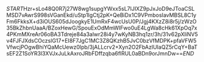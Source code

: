 $START$Hzr+sLo48Q0R7j27W8wg1supgYWxx5sL7lJIXZ9pJxJoD9eJToaCSLMSD7vAwrS998sVGanEkd/uStp1IgCtj2pK+QeBiDx1C9VPmbosIavMBSL8C1yFm6FkksX+d3iOUS605dJoogkyE1UmRxF4wcUsU0P/Jgj4KXzZ8i8r5j/zWzO35BkZhbnUaaA/BZoxHewG/SpouExOdMmWIFwo0uE4LgWa8cHk61XpOq7x4PKmMXreAr06oBA3Tdreje84a3alwr28i4y7wKyNB3hq1zr/3h/31v62pXliNV5v4FJFJXdsCOczslG17+EI8F7JgC1MC3Z8QKzhB5JvC0bzVfMDPK+pfaVFW5VfwcjPOgwBhiYQaMcUewz0lpb/3jALLcrv2+Xyn2O2FbAzlUIaQZ5rCqY+BaTsEF2Z1SoYR3l3XVJxJuLkAxroJRbFDffzqba6flRUL0aBDn9orJmnDw==$END$